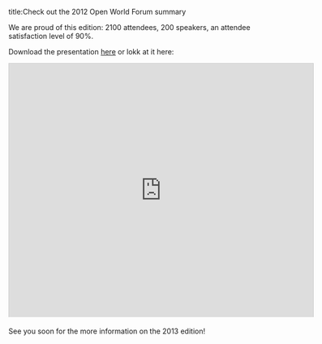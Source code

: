 title:Check out the 2012 Open World Forum summary

We are proud of this edition: 2100 attendees, 200 speakers, an attendee satisfaction level of 90%.

Download the presentation <a href="http://fr.slideshare.net/OpenWorldForum/open-world-forum-2012-outcomes">here</a> or lokk at it here:

<iframe src="http://fr.slideshare.net/slideshow/embed_code/16005999" width="600" height="500" frameborder="0" marginwidth="0" marginheight="0" scrolling="no" style="border:1px solid #CCC;border-width:1px 1px 0;margin-bottom:5px" allowfullscreen webkitallowfullscreen mozallowfullscreen> </iframe>


See you soon for the more information on the 2013 edition!

